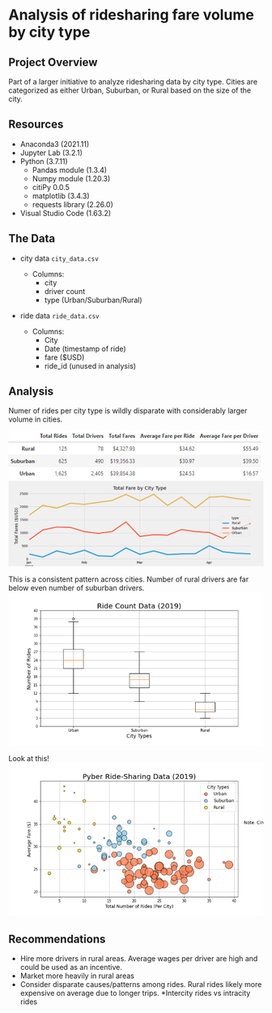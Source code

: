 # Analysis of ridesharing fare volume by city type

## Project Overview

Part of a larger initiative to analyze ridesharing data by city type.  Cities are categorized as either Urban, Suburban, or Rural based on the size of the city.

## Resources
* Anaconda3 (2021.11)
* Jupyter Lab (3.2.1)
* Python (3.7.11)
    * Pandas module (1.3.4)
    * Numpy module (1.20.3)
    * citiPy 0.0.5
    * matplotlib (3.4.3)
    * requests library (2.26.0)
* Visual Studio Code (1.63.2)

## The Data

* city data `city_data.csv`
    * Columns:
        * city
        * driver count
        * type (Urban/Suburban/Rural)

* ride data `ride_data.csv`
    * Columns:
        * City
        * Date (timestamp of ride)
        * fare ($USD)
        * ride_id (unused in analysis)

## Analysis

Numer of rides per city type is wildly disparate with considerably larger volume in cities.

![Figure 9 -- Table of aggregate statistics by city type](Analysis/Fig9.png)
![Figure 8 -- Chart of total fares by city type](Analysis/Fig8.png)

This is a consistent pattern across cities.  Number of rural drivers are far below even number of suburban drivers.
![Figure 2 -- Number of rides by city per city type](Analysis/Fig2.png)

Look at this!
![Figure 1 -- bubbles.](Analysis/Fig1.png)

## Recommendations

* Hire more drivers in rural areas.  Average wages per driver are high and could be used as an incentive.
* Market more heavily in rural areas
* Consider disparate causes/patterns among rides.  Rural rides likely more expensive on average due to longer trips.
    *Intercity rides vs intracity rides